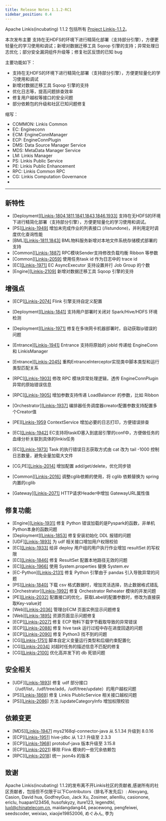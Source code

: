 ```yaml
---
title: Release Notes 1.1.2-RC1
sidebar_position: 0.4
--- 
```


Apache Linkis(incubating) 1.1.2 包括所有 [Project Linkis-1.1.2](https://github.com/apache/incubator-linkis/projects/20)。


本次发布主要 支持在无HDFS的环境下进行精简化部署（支持部分引擎），方便更轻量化的学习使用和调试；新增对数据迁移工具 Sqoop 引擎的支持；异常处理日志优化；部分安全漏洞组件升级等；修复社区反馈的已知 bug

主要功能如下：
* 支持在无HDFS的环境下进行精简化部署（支持部分引擎），方便更轻量化的学习使用和调试
* 新增对数据迁移工具 Sqoop 引擎的支持
* 优化日志等，提高问题排查效率
* 修复用户越权等接口的安全问题
* 部分依赖包的升级和社区已知问题修复

缩写：
- COMMON: Linkis Common
- EC: Engineconn
- ECM: EngineConnManager
- ECP: EngineConnPlugin
- DMS: Data Source Manager Service
- MDS: MetaData Manager Service
- LM:  Linkis Manager
- PS: Linkis Public Service
- PE: Linkis Public Enhancement
- RPC: Linkis Common RPC
- CG: Linkis Computation Governance
- 

---
## 新特性
* \[Deployment][[Linkis-1804,1811,1841,1843,1846,1933]](https://github.com/apache/incubator-linkis/pull/1804) 支持在无HDFS的环境下进行精简化部署（支持部分引擎），方便更轻量化的学习使用和调试。
* \[PS][[Linkis-1949]](https://github.com/apache/incubator-linkis/pull/1949) 增加未完成作业的列表接口 (/listundone)，并利用定时调度优化查询性能
* \[BML][[Linkis-1811,1843]](https://github.com/apache/incubator-linkis/pull/1843) BML物料服务新增对本地文件系统存储模式部署的支持
* \[Common][[Linkis-1887]](https://github.com/apache/incubator-linkis/pull/1887) RPC模块Sender支持修改负载均衡 Ribbon 等参数
* \[Common][[Linkis-2059]](https://github.com/apache/incubator-linkis/issues/2059)  使用任务task id 作为日志中的 trace id
* \[EC][[Linkis-1971]](https://github.com/apache/incubator-linkis/pull/1971) EC AsyncExecutor 支持设置并行 Job Group 的个数
* \[Engine][[Linkis-2109]](https://github.com/apache/incubator-linkis/pull/2109) 新增对数据迁移工具 Sqoop 引擎的支持

## 增强点
* \[ECP][[Linkis-2074]](https://github.com/apache/incubator-linkis/issues/2074) Flink 引擎支持自定义配置
* \[Deployment][[Linkis-1841]](https://github.com/apache/incubator-linkis/pull/1841) 支持用户部署时关闭对 Spark/Hive/HDFS 环境检测
* \[Deployment][[Linkis-1971]](https://github.com/apache/incubator-linkis/pull/1989) 修复在多块网卡机器部署时，自动获取ip错误的问题

* \[Entrance][[Linkis-1941]](https://github.com/apache/incubator-linkis/pull/1941) Entrance 支持将原始的 jobId 传递给 EngineConn 和 LinkisManager
* \[Entrance][[Linkis-2045]](https://github.com/apache/incubator-linkis/issues/2045) 重构EntranceInterceptor实现类中脚本类型和运行类型匹配关系
* \[RPC][[Linkis-1903]](https://github.com/apache/incubator-linkis/pull/1903/files) 修改 RPC 模块异常处理逻辑，透传 EngineConnPlugin 异常的原始错误信息
* \[RPC][[Linkis-1905]](https://github.com/apache/incubator-linkis/pull/1905) 增加参数支持传递 LoadBalancer 的参数，比如 Ribbon
* \[Orchestrator][[Linkis-1937]](https://github.com/apache/incubator-linkis/pull/1937) 编排器任务调度器creator配置参数支持配置多个Creator值
* \[PE][[Linkis-1959](https://github.com/apache/incubator-linkis/pull/1959) ContextService 增加必要的日志打印，方便错误排查
* \[EC][[Linkis-1942]](https://github.com/apache/incubator-linkis/pull/1942) EC支持将taskID塞入到底层引擎的conf中，方便做任务的血缘分析关联到具体的linkis任务
* \[EC][[Linkis-1973]](https://github.com/apache/incubator-linkis/pull/1973) Task 的执行错误日志获取方式由 cat 改为 tail -1000 控制日志数量，避免全量加载大文件
* \[CG,PE][[Linkis-2014]](https://github.com/apache/incubator-linkis/pull/2014) 增加配置 add/get/delete，优化同步锁
* \[Common][[Linkis-2016]](https://github.com/apache/incubator-linkis/pull/2016) 调整cglib依赖的使用，将 cglib 依赖替换为 spring 内置的cglib
* \[Gateway][[Linkis-2071]](https://github.com/apache/incubator-linkis/issues/2071) HTTP请求Header中增加 GatewayURL属性值

## 修复功能
* \[Engine][[Linkis-1931]](https://github.com/apache/incubator-linkis/pull/1931) 修复 Python 错误加载的是Pyspark的函数，非单机Python本身的函数问题
* \[Deployment][[Linkis-1853]](https://github.com/apache/incubator-linkis/pull/1853) 修复安装初始化 DDL 报错的问题
* \[UDF][[Linkis-1893]](https://github.com/apache/incubator-linkis/pull/1893) 为 udf 相关接口增加用户权限校验
* \[EC][[Linkis-1933]](https://github.com/apache/incubator-linkis/pull/1933) 给非 deploy 用户组的用户执行作业增加 resultSet 的写权限
* \[EC][[Linkis-1846]](https://github.com/apache/incubator-linkis/pull/1846) 修复 ResultSet 配置本地路径无效的问题
* \[EC][[Linkis-1966]](https://github.com/apache/incubator-linkis/pull/1966) 使用 System.properties 替换 System.ev
* \[EC-Python][[Linkis-2131]](https://github.com/apache/incubator-linkis/pull/2131) 修复 Python 引擎由于 pandas 引入导致异常的问题
* \[PS][[Linkis-1840]](https://github.com/apache/incubator-linkis/pull/1840) 下载 csv 格式数据时，增加灵活选择，防止数据格式错乱
* \[Orchestrator][[Linkis-1992]](https://github.com/apache/incubator-linkis/pull/1992) 修复 Orchestrator Reheater 模块的并发问题
* \[PE][[Linkis-2032]](https://github.com/apache/incubator-linkis/pull/2032) 配置接口的优化，获取Label的配置参数时，修改为直接获取Key-value对
* \[Web][[Linkis-2036]](https://github.com/apache/incubator-linkis/pull/2036) 管理台ECM 页面实例显示问题修复
* \[Web][[Linkis-1895]](https://github.com/apache/incubator-linkis/pull/1895) 资源页面显示问题修复
* \[ECP][[Linkis-2027]](https://github.com/apache/incubator-linkis/pull/2027) 修复 ECP 物料下载字节截取导致的异常错误
* \[ECP][[Linkis-2088]](https://github.com/apache/incubator-linkis/pull/2088) 修复 hive task 运行过程中存在进度回退的问题
* \[ECP][[Linkis-2090]](https://github.com/apache/incubator-linkis/pull/2090) 修复 Python3 找不到的问题
* \[CG][[Linkis-1751]](https://github.com/apache/incubator-linkis/pull/1751) 脚本自定义变量运行类型和后缀约束配置化
* \[CG][[Linkis-2034]](https://github.com/apache/incubator-linkis/pull/2034) 对超时任务的描述信息不匹配的修复
* \[CG][[Linkis-2100]](https://github.com/apache/incubator-linkis/pull/2100) 优化高并发下的 db 死锁问题


## 安全相关
* \[UDF][[Linkis-1893]](https://github.com/apache/incubator-linkis/pull/1893) 修复 udf 部分接口（/udf/list，/udf/tree/add，/udf/tree/update）的用户越权问题
* \[PS][[Linkis-1869]](https://github.com/apache/incubator-linkis/pull/1869) 修复 Linkis PlublicService 相关接口越权问题
* \[PS][[Linkis-2086]](https://github.com/apache/incubator-linkis/pull/2086) 方法 /updateCategoryInfo 增加权限校验

## 依赖变更
* \[MDS][[Linkis-1947]](https://github.com/apache/incubator-linkis/pull/1947) mys2168ql-connector-java 从 5.1.34 升级到 8.0.16
* \[ECP][[Linkis-1951]](https://github.com/apache/incubator-linkis/pull/1951) hive-jdbc 从 1.2.1 升级至 2.3.3
* \[ECP][[Linkis-1968]](https://github.com/apache/incubator-linkis/pull/1974) protobuf-java 版本升级至 3.15.8
* \[ECP][[Linkis-2021]](https://github.com/apache/incubator-linkis/pull/2021) 移除 Flink 模块的一些冗余依赖包
* \[RPC][[Linkis-2018]](https://github.com/apache/incubator-linkis/pull/2018) 统一 json4s 的版本

## 致谢
Apache Linkis(incubating) 1.1.2的发布离不开Linkis社区的贡献者,感谢所有的社区贡献者，包括但不仅限于以下Contributors（排名不发先后）: Alexyang, Casion, David hua, GodfreyGuo, Jack Xu, Zosimer, allenlliu, casionone, ericlu, huapan123456, husofskyzy, iture123, legendtkl, luxl@chinatelecom.cn, maidangdang44, peacewong, pengfeiwei, seedscoder, weixiao, xiaojie19852006, めぐみん, 李为